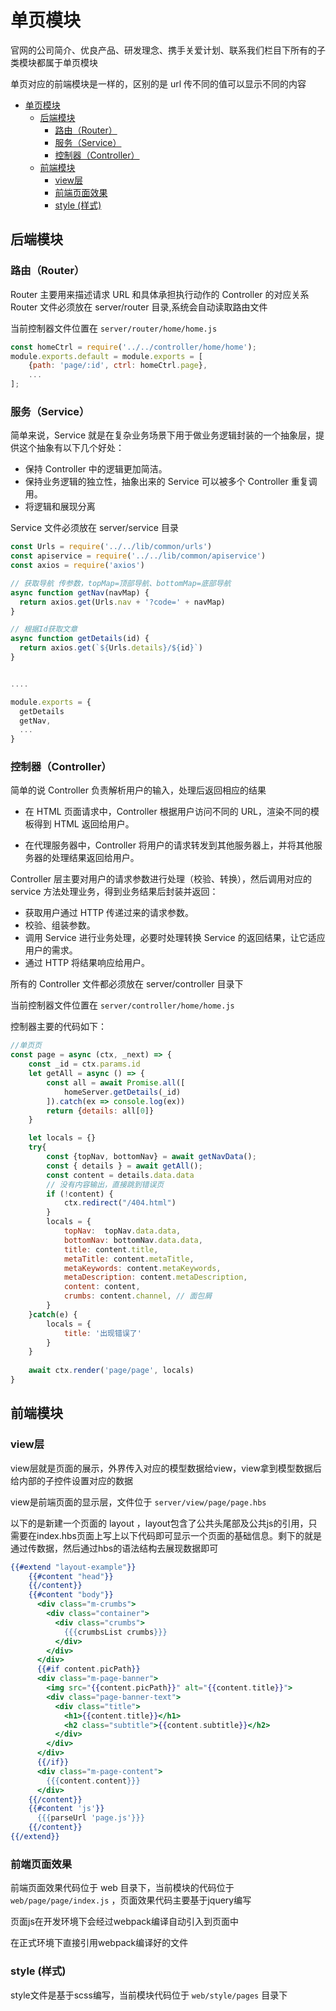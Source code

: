 # 单页模块

官网的公司简介、优良产品、研发理念、携手关爱计划、联系我们栏目下所有的子类模块都属于单页模块

单页对应的前端模块是一样的，区别的是 url 传不同的值可以显示不同的内容

<!-- TOC -->

- [单页模块](#单页模块)
  - [后端模块](#后端模块)
    - [路由（Router）](#路由router)
    - [服务（Service）](#服务service)
    - [控制器（Controller）](#控制器controller)
  - [前端模块](#前端模块)
    - [view层](#view层)
    - [前端页面效果](#前端页面效果)
    - [style (样式)](#style-样式)

<!-- /TOC -->

## 后端模块

### 路由（Router）
Router 主要用来描述请求 URL 和具体承担执行动作的 Controller 的对应关系
Router 文件必须放在 server/router 目录,系统会自动读取路由文件

当前控制器文件位置在 `server/router/home/home.js`

```js
const homeCtrl = require('../../controller/home/home');
module.exports.default = module.exports = [
    {path: 'page/:id', ctrl: homeCtrl.page},
    ...
];

```

### 服务（Service）
简单来说，Service 就是在复杂业务场景下用于做业务逻辑封装的一个抽象层，提供这个抽象有以下几个好处：

- 保持 Controller 中的逻辑更加简洁。
- 保持业务逻辑的独立性，抽象出来的 Service 可以被多个 Controller 重复调用。
- 将逻辑和展现分离

Service 文件必须放在 server/service 目录

```js
const Urls = require('../../lib/common/urls')
const apiservice = require('../../lib/common/apiservice')
const axios = require('axios')

// 获取导航 传参数，topMap=顶部导航、bottomMap=底部导航
async function getNav(navMap) {
  return axios.get(Urls.nav + '?code=' + navMap)
}

// 根据Id获取文章
async function getDetails(id) {
  return axios.get(`${Urls.details}/${id}`)
}


....

module.exports = {
  getDetails
  getNav,
  ...
}

```

### 控制器（Controller）

简单的说 Controller 负责解析用户的输入，处理后返回相应的结果

- 在 HTML 页面请求中，Controller 根据用户访问不同的 URL，渲染不同的模板得到 HTML 返回给用户。

- 在代理服务器中，Controller 将用户的请求转发到其他服务器上，并将其他服务器的处理结果返回给用户。

Controller 层主要对用户的请求参数进行处理（校验、转换），然后调用对应的 service 方法处理业务，得到业务结果后封装并返回：

- 获取用户通过 HTTP 传递过来的请求参数。
- 校验、组装参数。
- 调用 Service 进行业务处理，必要时处理转换 Service 的返回结果，让它适应用户的需求。
- 通过 HTTP 将结果响应给用户。

所有的 Controller 文件都必须放在 server/controller 目录下

当前控制器文件位置在 `server/controller/home/home.js`

控制器主要的代码如下：
```js
//单页页
const page = async (ctx, _next) => {
    const _id = ctx.params.id
    let getAll = async () => {
        const all = await Promise.all([
            homeServer.getDetails(_id)
        ]).catch(ex => console.log(ex))
        return {details: all[0]}
    }

    let locals = {}
    try{
        const {topNav, bottomNav} = await getNavData();
        const { details } = await getAll();
        const content = details.data.data
        // 没有内容输出，直接跳到错误页
        if (!content) {
            ctx.redirect("/404.html")
        }
        locals = {
            topNav:  topNav.data.data,
            bottomNav: bottomNav.data.data,
            title: content.title,
            metaTitle: content.metaTitle,
            metaKeywords: content.metaKeywords,
            metaDescription: content.metaDescription,
            content: content,
            crumbs: content.channel, // 面包屑
        }
    }catch(e) {
        locals = {
            title: '出现错误了'
        }
    }
    
    await ctx.render('page/page', locals)
}
```

## 前端模块

### view层

view层就是页面的展示，外界传入对应的模型数据给view，view拿到模型数据后给内部的子控件设置对应的数据

view是前端页面的显示层，文件位于 `server/view/page/page.hbs`

以下的是新建一个页面的 layout ，layout包含了公共头尾部及公共js的引用，只需要在index.hbs页面上写上以下代码即可显示一个页面的基础信息。剩下的就是通过传数据，然后通过hbs的语法结构去展现数据即可

```hbs
{{#extend "layout-example"}}
    {{#content "head"}}
    {{/content}}
    {{#content "body"}}
      <div class="m-crumbs">
        <div class="container">
          <div class="crumbs">
            {{{crumbsList crumbs}}}
          </div>
        </div>
      </div>
      {{#if content.picPath}}
      <div class="m-page-banner">
        <img src="{{content.picPath}}" alt="{{content.title}}">
        <div class="page-banner-text">
          <div class="title">
            <h1>{{content.title}}</h1>
            <h2 class="subtitle">{{content.subtitle}}</h2>
          </div>
        </div>
      </div>
      {{/if}}
      <div class="m-page-content">
        {{{content.content}}}
      </div>
    {{/content}}
    {{#content 'js'}}
      {{{parseUrl 'page.js'}}}
    {{/content}}
{{/extend}}

```

### 前端页面效果
前端页面效果代码位于 web  目录下，当前模块的代码位于`web/page/page/index.js` ，页面效果代码主要基于jquery编写


页面js在开发环境下会经过webpack编译自动引入到页面中

在正式环境下直接引用webpack编译好的文件

### style (样式)
style文件是基于scss编写，当前模块代码位于 `web/style/pages` 目录下
